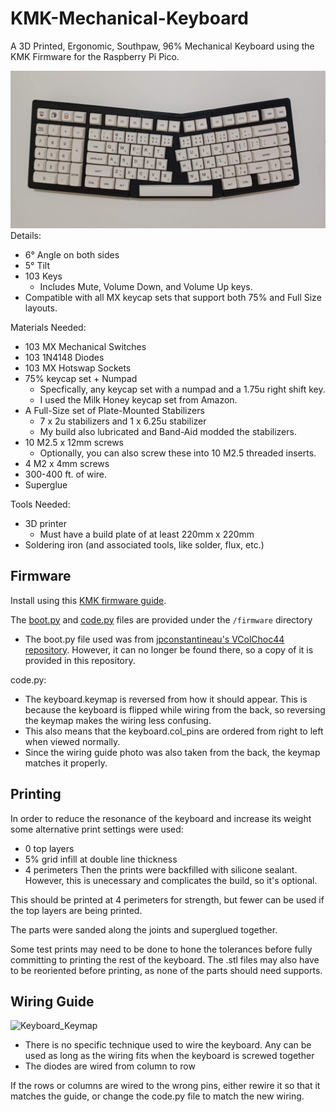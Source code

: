 # KMK-Mechanical-Keyboard
A 3D Printed, Ergonomic, Southpaw, 96% Mechanical Keyboard using the KMK Firmware for the Raspberry Pi Pico.

![Final_Keyboard](images/Final_Keyboard.jpg)
Details:
- 6° Angle on both sides
- 5° Tilt
- 103 Keys
    - Includes Mute, Volume Down, and Volume Up keys.
- Compatible with all MX keycap sets that support both 75% and Full Size layouts.

Materials Needed:
- 103 MX Mechanical Switches
- 103 1N4148 Diodes
- 103 MX Hotswap Sockets
- 75% keycap set + Numpad
    - Specfically, any keycap set with a numpad and a 1.75u right shift key.
    - I used the Milk Honey keycap set from Amazon.
- A Full-Size set of Plate-Mounted Stabilizers
    - 7 x 2u stabilizers and 1 x 6.25u stabilizer
    - My build also lubricated and Band-Aid modded the stabilizers. 
- 10 M2.5 x 12mm screws
    - Optionally, you can also screw these into 10 M2.5 threaded inserts.
- 4 M2 x 4mm screws
- 300-400 ft. of wire.
- Superglue

Tools Needed:
- 3D printer
    - Must have a build plate of at least 220mm x 220mm
- Soldering iron (and associated tools, like solder, flux, etc.)

## Firmware
Install using this [KMK firmware guide](https://github.com/KMKfw/kmk_firmware/blob/main/docs/en/Getting_Started.md).

The [boot.py](firmware/boot.py) and [code.py](firmware/code.py) files are provided under the `/firmware` directory
- The boot.py file used was from [jpconstantineau's VColChoc44 repository](https://github.com/jpconstantineau/VColChoc44). However, it can no longer be found there, so a copy of it is provided in this repository.

code.py:
- The keyboard.keymap is reversed from how it should appear. This is because the keyboard is flipped while wiring from the back, so reversing the keymap makes the wiring less confusing.
- This also means that the keyboard.col_pins are ordered from right to left when viewed normally.
- Since the wiring guide photo was also taken from the back, the keymap matches it properly.

## Printing
In order to reduce the resonance of the keyboard and increase its weight some alternative print settings were used:
- 0 top layers
- 5% grid infill at double line thickness
- 4 perimeters
Then the prints were backfilled with silicone sealant. However, this is unecessary and complicates the build, so it's optional.

This should be printed at 4 perimeters for strength, but fewer can be used if the top layers are being printed.

The parts were sanded along the joints and superglued together.

Some test prints may need to be done to hone the tolerances before fully committing to printing the rest of the keyboard. The .stl files may also have to be reoriented before printing, as none of the parts should need supports.

## Wiring Guide
![Keyboard_Keymap](images/Keyboard_Keymap.png)
- There is no specific technique used to wire the keyboard. Any can be used as long as the wiring fits when the keyboard is screwed together
- The diodes are wired from column to row

If the rows or columns are wired to the wrong pins, either rewire it so that it matches the guide, or change the code.py file to match the new wiring.